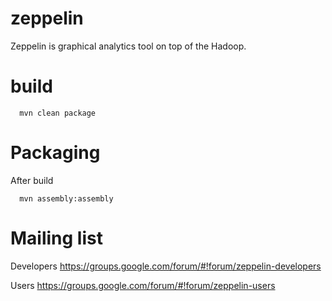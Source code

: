 zeppelin
========

Zeppelin is graphical analytics tool on top of the Hadoop.


build
========

      mvn clean package


Packaging
========

After build

      mvn assembly:assembly


Mailing list
========

Developers
https://groups.google.com/forum/#!forum/zeppelin-developers

Users
https://groups.google.com/forum/#!forum/zeppelin-users
